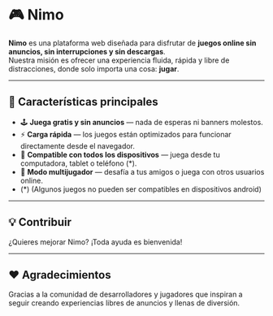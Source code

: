 # 🎮 Nimo

**Nimo** es una plataforma web diseñada para disfrutar de **juegos online sin anuncios, sin interrupciones y sin descargas**.  
Nuestra misión es ofrecer una experiencia fluida, rápida y libre de distracciones, donde solo importa una cosa: **jugar**.

---

## 🚀 Características principales

- 🕹️ **Juega gratis y sin anuncios** — nada de esperas ni banners molestos.  
- ⚡ **Carga rápida** — los juegos están optimizados para funcionar directamente desde el navegador.  
- 📱 **Compatible con todos los dispositivos** — juega desde tu computadora, tablet o teléfono (*).
- 👥 **Modo multijugador** — desafía a tus amigos o juega con otros usuarios online.
- (*) (Algunos juegos no pueden ser compatibles en dispositivos android)

---

## 💡 Contribuir

¿Quieres mejorar Nimo? ¡Toda ayuda es bienvenida!

---

## ❤️ Agradecimientos

Gracias a la comunidad de desarrolladores y jugadores que inspiran a seguir creando experiencias libres de anuncios y llenas de diversión.
